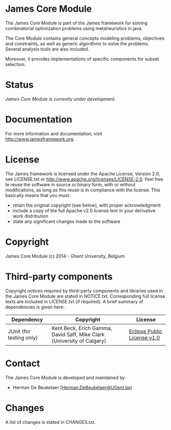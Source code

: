 James Core Module
=================

The James Core Module is part of the James framework for solving
combinatorial optimization problems using metaheuristics in java. 

The Core Module contains general concepts modeling
problems, objectives and constraints, as well as generic
algorithms to solve the problems. Several analysis tools
are also included.

Moreover, it provides implementations of specific
components for subset selection.

Status
======

*James Core Module is currently under development.*
  
Documentation
=============  

For more information and documentation, visit http://www.jamesframework.org.

License
=======

The James framework is licensed under the Apache License, Version 2.0, see LICENSE.txt or http://www.apache.org/licenses/LICENSE-2.0. Feel free te reuse the software in source or binary form, with or without modifications, as long as this reuse is in compliance with the license. This basically means that you must:

 - retain the original copyright (see below), with proper acknowledgment
 - include a copy of the full Apache v2.0 license text in your derivative work distribution
 - state any significant changes made to the software

Copyright
=========

James Core Module (c) 2014 - Ghent University, Belgium

Third-party components
======================

Copyright notices required by third-party components and libraries used in the James Core Module are stated in NOTICE.txt. Corresponding full license texts are included in LICENSE.txt (if required). A brief summary of dependencies is given here:

|         Dependency       |                              Copyright                                 |              License             |
| ------------------------ | ---------------------------------------------------------------------- | -------------------------------- |
| JUnit (for testing only) | Kent Beck, Erich Gamma, David Saff, Mike Clark (University of Calgary) | [Eclipse Public License v1.0][1] |

Contact
=======

The James Core Module is developed and maintained by

 - Herman De Beukelaer (Herman.DeBeukelaer@UGent.be)
 
Changes
=======

A list of changes is stated in CHANGES.txt.


[1]: http://www.eclipse.org/legal/epl-v10.html